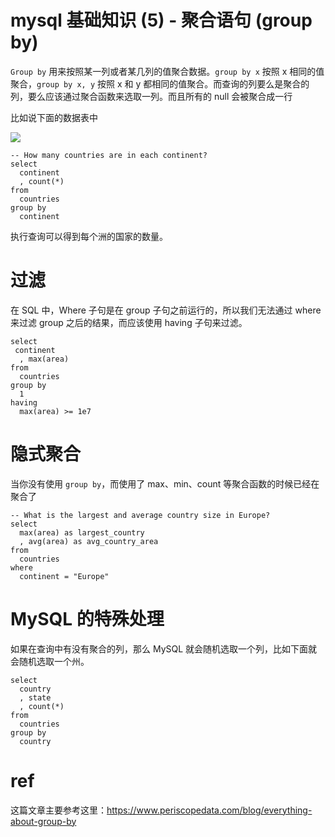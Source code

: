 # mysql 基础知识 (5) - 聚合语句 (group by)

<!--
ID: d5b18ee7-ec5a-4620-952c-21341afac88a
Status: publish
Date: 2018-04-09T17:28:39
Modified: 2020-05-16T11:34:49
wp_id: 178
-->

`Group by` 用来按照某一列或者某几列的值聚合数据。`group by x` 按照 x 相同的值聚合，`group by x, y` 按照 x 和 y 都相同的值聚合。而查询的列要么是聚合的列，要么应该通过聚合函数来选取一列。而且所有的 null 会被聚合成一行

比如说下面的数据表中

![](https://daks2k3a4ib2z.cloudfront.net/589e47d231ee752554896f1f/58dc686fb5bd4cf41639ef71_Screen%20Shot%202017-03-29%20at%207.07.17%20PM.png)

```
-- How many countries are in each continent?
select
  continent
  , count(*)
from
  countries
group by
  continent
```

执行查询可以得到每个洲的国家的数量。

# 过滤

在 SQL 中，Where 子句是在 group 子句之前运行的，所以我们无法通过 where 来过滤 group 之后的结果，而应该使用 having 子句来过滤。

```
select
 continent
  , max(area)
from
  countries
group by
  1
having
  max(area) >= 1e7
```

# 隐式聚合

当你没有使用 `group by`，而使用了 max、min、count 等聚合函数的时候已经在聚合了

```
-- What is the largest and average country size in Europe?
select
  max(area) as largest_country
  , avg(area) as avg_country_area
from
  countries
where
  continent = "Europe"
```

# MySQL 的特殊处理

如果在查询中有没有聚合的列，那么 MySQL 就会随机选取一个列，比如下面就会随机选取一个州。

```
select
  country
  , state
  , count(*)
from
  countries
group by
  country
```

# ref

这篇文章主要参考这里：https://www.periscopedata.com/blog/everything-about-group-by
